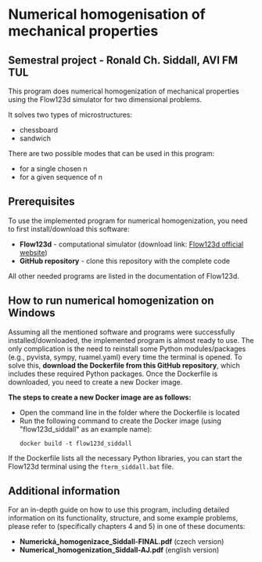 # Numerical homogenisation of mechanical properties
## Semestral project - Ronald Ch. Siddall, AVI FM TUL
This program does numerical homogenization of mechanical properties using the Flow123d simulator for two dimensional problems. 

It solves two types of microstructures:
 - chessboard 
 - sandwich 

There are two possible modes that can be used in this program:
 - for a single chosen n 
 - for a given sequence of n

## Prerequisites
To use the implemented program for numerical homogenization, you need to first install/download this software:

- **Flow123d** - computational simulator (download link: [Flow123d official website](https://flow123d.github.io/))
- **GitHub repository** - clone this repository with the complete code 

All other needed programs are listed in the documentation of Flow123d. 
## How to run numerical homogenization on Windows
Assuming all the mentioned software and programs were successfully installed/downloaded, the implemented program is almost ready to use.
The only complication is the need to reinstall some Python modules/packages (e.g., pyvista, sympy, ruamel.yaml) every time the terminal is opened. To solve this, **download the Dockerfile from this GitHub repository**, which includes these required Python packages. Once the Dockerfile is downloaded, you need to create a new Docker image. 

**The steps to create a new Docker image are as follows:**
  - Open the command line in the folder where the Dockerfile is located
  - Run the following command to create the Docker image (using "flow123d_siddall" as an example name):
    ```
    docker build -t flow123d_siddall
    ```
If the Dockerfile lists all the necessary Python libraries, you can start the Flow123d terminal using the `fterm_siddall.bat` file.

## Additional information
For an in-depth guide on how to use this program, including detailed information on its functionality, structure, and some example problems, please refer to (specifically chapters 4 and 5) in one of these documents:     

  - **Numerická_homogenizace_Siddall-FINAL.pdf** (czech version) 
  - **Numerical_homogenization_Siddall-AJ.pdf** (english version)


